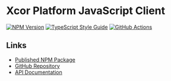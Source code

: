 # Xcor Platform JavaScript Client

[![NPM Version][npm-image]][npm-url]
[![TypeScript Style Guide][gts-image]][gts-url]
[![GitHub Actions][github-image]][github-url]

## Links

-   [Published NPM Package](https://www.npmjs.com/package/@xcorplatform/client)
-   [GitHub Repository](https://github.com/nr1etech/xcorplatform-client-js)
-   [API Documentation](https://api.xcorplatform.com/docs/)

[github-url]: https://github.com/nr1etech/xcorplatform-client-js/actions
[github-image]: https://github.com/nr1etech/xcorplatform-client-js/workflows/ci/badge.svg
[npm-url]: https://npmjs.org/package/@xcorplatform/client
[npm-image]: https://img.shields.io/npm/v/@xcorplatform/client.svg
[gts-image]: https://img.shields.io/badge/code%20style-google-blueviolet.svg
[gts-url]: https://github.com/google/gts
